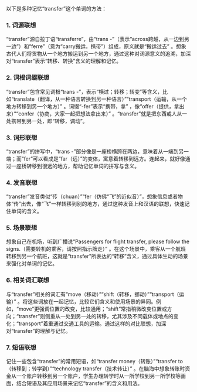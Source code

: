 以下是多种记忆“transfer”这个单词的方法：
### 1. 词源联想
“transfer”源自拉丁语“transferre”，由“trans -”（表示“across跨越，从一边到另一边”）和“ferre”（意为“carry搬运，携带”）组成，原义就是“搬运过去” 。想象古代人们将货物从一个地方搬运到另一个地方，通过这种对词源意义的追溯，加深对“transfer”表示“转移、转换”含义的理解和记忆。 

### 2. 词根词缀联想 
“transfer”包含常见词根“trans -”，表示“横过；转移；转变”等含义，比如“translate（翻译，从一种语言转换到另一种语言）”“transport（运输，从一个地方转移到另一个地方）” 。词缀“-fer”表示“携带，拿” ，像“offer（提供，拿出来）”“confer（协商，大家一起把想法拿出来）” 。“transfer”就是把东西或人从一处携带到另一处，即“转移，调动”。 

### 3. 词形联想 
“transfer”的拼写中，“trans -”部分像是一座桥横跨在两边，意味着从一端到另一端；而“fer”可以看成是“far（远）”的变体，寓意着转移到远方。连起来，就好像通过一座桥转移到很远的地方，帮助记忆单词的拼写与含义。 

### 4. 发音联想 
“transfer”发音类似“传（chuan）”“fer（仿佛“飞”的近似音）”，想象信息或者物体“传”出去，像“飞”一样转移到别的地方，通过这种发音上和汉语的联想，快速记住单词的含义。 

### 5. 场景联想 
想象自己在机场，听到广播说“Passengers for flight transfer, please follow the signs.（需要转机的乘客，请按照指示牌走）” 。在这个场景中，乘客从一个航班转移到另一个航班，这就是“transfer”所表达的“转移”含义，通过具体生动的场景来强化对单词的记忆。 

### 6. 相关词汇联想 
与“transfer”相关的词汇有“move（移动）”“shift（转移，挪动）”“transport（运输）” 。将这些词放在一起记忆，比较它们含义和使用场景的异同。例如，“move”更强调位置的改变，比较通用；“shift”常指稍微改变位置或方向；“transfer”则侧重从一处到另一处的转移，尤其涉及不同载体或地点的变化；“transport”着重通过交通工具的运输。通过这样的对比联想，加深对“transfer”的理解与记忆。 

### 7. 短语联想 
记住一些包含“transfer”的常用短语，如“transfer money（转账）”“transfer to（转移到；转学到）”“technology transfer（技术转让）” 。在脑海中想象转账时资金从一个账户转移到另一个账户，学生办理转学时从一所学校到另一所学校等画面，结合短语及其应用场景来记忆“transfer”的含义和用法。 